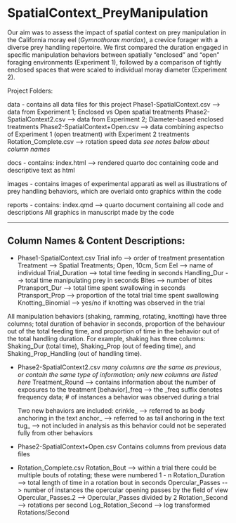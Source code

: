 # SpatialContext_PreyManipulation

Our aim was to assess the impact of spatial context on prey manipulation in the California moray eel (*Gymnothorax mordax*), a crevice forager with a diverse prey handling repertoire. We first compared the duration engaged in specific manipulation behaviors between spatially “enclosed” and “open” foraging environments (Experiment 1), followed by a comparison of tightly enclosed spaces that were scaled to individual moray diameter (Experiment 2). 

Project Folders:

data - contains all data files for this project
  Phase1-SpatialContext.csv --> data from Experiment 1; Enclosed vs Open spatial treatments
  Phase2-SpatialContext2.csv --> data from Experiment 2; Diameter-based enclosed treatments
  Phase2-SpatialContext+Open.csv --> data combining aspectso of Experiment 1 (open treatment) with Experiment 2 treatments 
  Rotation_Complete.csv --> rotation speed data 
      *see notes below about column names*
  
docs - contains: index.html --> rendered quarto doc containing code and descriptive text as html 

images - contains images of experimental apparati as well as illustrations of prey handling behaviors, which are overlaid onto graphics within the code

reports - contains:
  index.qmd --> quarto document containing all code and descriptions 
  All graphics in manuscript made by the code 

---------------------------------------
Column Names & Content Descriptions:
---------------------------------------
  - Phase1-SpatialContext.csv
      Trial info --> order of treatment presentation
      Treatment --> Spatial Treatments; Open, 10cm, 5cm 
      Eel --> name of individual 
      Trial_Duration --> total time feeding in seconds
      Handling_Dur --> total time manipulating prey in seconds
      Bites --> number of bites
      Ptransport_Dur --> total time spent swallowing in seconds
      Ptransport_Prop --> proportion of the total trial time spent swallowing
      Knotting_Binomial --> yes/no if knotting was observed in the trial

All manipulation behaviors (shaking, ramming, rotating, knotting) have three columns; total duration of behavior in seconds, proportion of the behaviour out of the total feeding time, and proportion of time in the behavior out of the total handling duration. For example, shaking has three columns: Shaking_Dur (total time), Shaking_Prop (out of feeding time), and Shaking_Prop_Handling (out of handling time). 

- Phase2-SpatialContext2.csv *many columns are the same as previous, or contain the same type of information; only new columns are listed here*
    Treatment_Round --> contains information about the number of exposures to the treatment
    [behavior]_freq --> the _freq suffix denotes frequency data; # of instances a behavior was observed during a trial

    Two new behaviors are included:
        crinkle_ -->  referred to as body anchoring in the text
        anchor_ --> referred to as tail anchoring in the text
        tug_ --> not included in analysis as this behavior could not be seperated fully from other behaviors 

- Phase2-SpatialContext+Open.csv
    Contains columns from previous data files

- Rotation_Complete.csv
   Rotation_Bout --> within a trial there could be multiple bouts of rotating; these were numbered 1 - n 
   Rotation_Duration --> total length of time in a rotation bout in seconds
   Opercular_Passes --> number of instances the opercular opening passes by the field of view
   Opercular_Passes.2 --> Opercular_Passes divided by 2
   Rotation_Second --> rotations per second
   Log_Rotation_Second --> log transformed Rotations/Second



